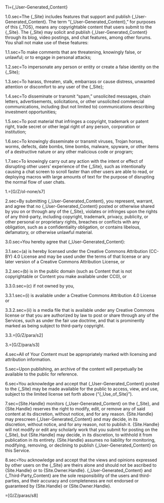 Ti={_User-Generated_Content}

1.0.sec=The {_Site} includes features that support and publish {_User-Generated_Content}. The term “{_User-Generated_Content},” for purposes of this {_TOS}, means any copyrightable content that users submit to the {_Site}. The {_Site} may solicit and publish {_User-Generated_Content} through its blog, video postings, and chat features, among other forums. You shall not make use of these features:

1.1.sec=To make comments that are threatening, knowingly false, or unlawful; or to engage in personal attacks;

1.2.sec=To impersonate any person or entity or create a false identity on the {_Site};

1.3.sec=To harass, threaten, stalk, embarrass or cause distress, unwanted attention or discomfort to any user of the {_Site};

1.4.sec=To disseminate or transmit “spam,” unsolicited messages, chain letters, advertisements, solicitations, or other unsolicited commercial communications, including (but not limited to) communications describing investment opportunities;

1.5.sec=To post material that infringes a copyright, trademark or patent right, trade secret or other legal right of any person, corporation or institution;

1.6.sec=To knowingly disseminate or transmit viruses, Trojan horses, worms, defects, date bombs, time bombs, malware, spyware, or other items of a destructive nature or any other malicious code or program;

1.7.sec=To knowingly carry out any action with the intent or effect of disrupting other users’ experience of the {_Site}, such as intentionally causing a chat screen to scroll faster than other users are able to read, or deploying macros with large amounts of text for the purpose of disrupting the normal flow of user chats.

1.=[G/Z/ol-none/s7]

2.sec=By submitting {_User-Generated_Content}, you represent, warrant, and agree that no {_User-Generated_Content} posted or otherwise shared by you on or through any of the {_Site}, violates or infringes upon the rights of any third-party, including copyright, trademark, privacy, publicity, or other personal or proprietary rights, breaches or conflicts with any obligation, such as a confidentiality obligation, or contains libelous, defamatory, or otherwise unlawful material.

3.0.sec=You hereby agree that {_User-Generated_Content}:

3.1.sec=(a) is hereby licensed under the Creative Commons Attribution (CC-BY) 4.0 License and may be used under the terms of that license or any later version of a Creative Commons Attribution License, or

3.2.sec=(b) is in the public domain (such as Content that is not copyrightable or Content you make available under CC0), or

3.3.0.sec=(c) if not owned by you,

3.3.1.sec=(i) is available under a Creative Commons Attribution 4.0 License or

3.3.2.sec=(ii) is a media file that is available under any Creative Commons license or that you are authorized by law to post or share through any of the Services, such as under the fair use doctrine, and that is prominently marked as being subject to third-party copyright. 

3.3.=[G/Z/para/s2]

3.=[G/Z/para/s3]

4.sec=All of Your Content must be appropriately marked with licensing and attribution information.

5.sec=Upon publishing, an archive of the content will perpetually be available to the public for reference.

6.sec=You acknowledge and accept that {_User-Generated_Content} posted to the {_Site} may be made available for the public to access, view, and use, subject to the limited license set forth above (“{_Use_of_Site}”).

7.sec={Site.Handle} monitors {_User-Generated_Content} on the {_Site}, and {Site.Handle} reserves the right to modify, edit, or remove any of said content at its discretion, without notice, and for any reason. {Site.Handle} may prescreen {_User-Generated_Content} and may decide, in its discretion, without notice, and for any reason, not to publish it. {Site.Handle} will not modify or edit any scholarly work that you submit for posting on the {_Site}, but {Site.Handle} may decide, in its discretion, to withhold it from publication in its entirety. {Site.Handle} assumes no liability for monitoring, modifying, removing, or declining to publish {_User-Generated_Content} on this Service.

8.sec=You acknowledge and accept that the views and opinions expressed by other users on the {_Site} are theirs alone and should not be ascribed to {Site.Handle} or to {Site.Owner.Handle}. {_User-Generated_Content} and {_Third-Party_Content} are the sole responsibility of the users and third-parties, and their accuracy and completeness are not endorsed or guaranteed by {Site.Handle} or {Site.Owner.Handle}.

=[G/Z/paras/s8]